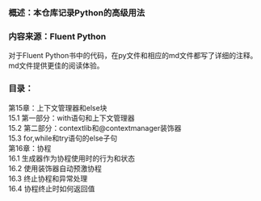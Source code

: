 ### 概述：本仓库记录Python的高级用法</br>
### 内容来源：Fluent Python</br>

对于Fluent Python书中的代码，在py文件和相应的md文件都写了详细的注释。
md文件提供更佳的阅读体验。

### 目录：  
第15章：上下文管理器和else块  
15.1 第一部分：with语句和上下文管理器    
15.2 第二部分：contextlib和@contextmanager装饰器  
15.3 for,while和try语句的else子句  
第16章：协程  
16.1 生成器作为协程使用时的行为和状态  
16.2 使用装饰器自动预激协程  
16.3 终止协程和异常处理  
16.4 协程终止时如何返回值  
